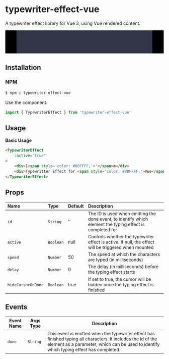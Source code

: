 # typewriter-effect-vue

A typewriter effect library for Vue 3, using Vue rendered content.

<img src="https://raw.githubusercontent.com/letrungtan/typewriter-effect-vue/refs/heads/main/src/assets/typewriter-effect-vue.webp" width="650" />

## Installation
### NPM
```js
$ npm i typewriter-effect-vue
```
Use the component.
```js
import { TypewriterEffect } from 'typewriter-effect-vue'
```
## Usage

**Basic Usage**
```html
<TypewriterEffect 
    :active="true"
>
    <div>I<span style='color: #00FFFF;'>'</span>m</div>
    <div>Typewritter Effect for <span style='color: #00FFFF;'>Vue</span></div>
</TypewriterEffect>
```

## Props

| Name                | Type       | Default    | Description                       |
| :------------------ | :--------- | :--------- | :-------------------------------- |
| `id`                | `String`   | ''         | The ID is used when emitting the done event, to identify which element the typing effect is completed for  |
| `active `           | `Boolean`  | null       | Controls whether the typewriter effect is active. If null, the effect will be triggered when mounted  |
| `speed`             | `Number`   | 50         | The speed at which the characters are typed (in milliseconds)  |
| `delay`         | `Number`       | 0          | The delay (in milliseconds) before the typing effect starts  |
| `hideCursorOnDone`  | `Boolean`  | true       |  If set to true, the cursor will be hidden once the typing effect is finished |

## Events

| Event Name     | Args Type       | Description                                           |
|----------------| ---------- | ---------------------------------------------------------- |
| `done`         | `String`   | This event is emitted when the typewriter effect has finished typing all characters. It includes the id of the element as a parameter, which can be used to identify which typing effect has completed.                       |